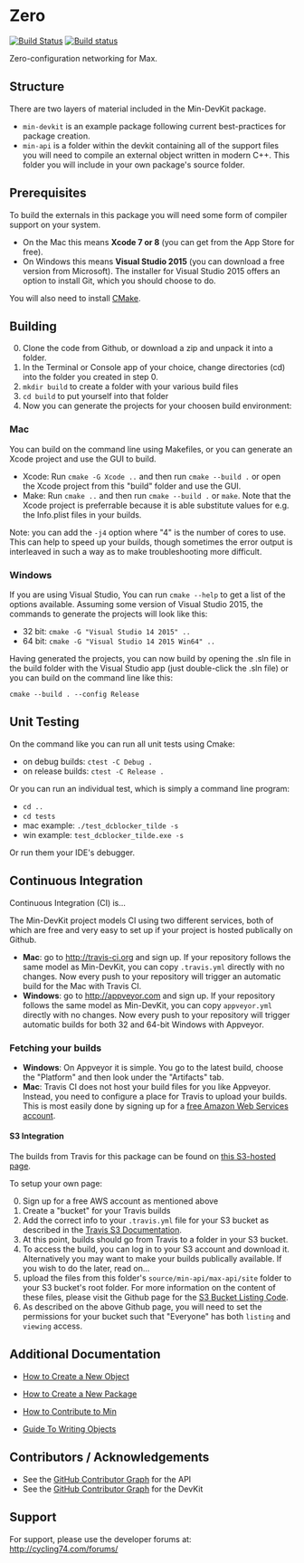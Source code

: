 # Zero
[![Build Status](https://travis-ci.com/Cycling74/min-devkit.svg?token=GAmnsUEo9aYasSF5pz8q&branch=master)](https://travis-ci.com/Cycling74/min-devkit)
[![Build status](https://ci.appveyor.com/api/projects/status/0koqc3l3qyfu0l8b/branch/master?svg=true)](https://ci.appveyor.com/project/c74/min-devkit/branch/master)

Zero-configuration networking for Max.


## Structure

There are two layers of material included in the Min-DevKit package. 

* `min-devkit` is an example package following current best-practices for package creation.
* `min-api` is a folder within the devkit containing all of the support files you will need to compile an external object written in modern C++.  This folder you will include in your own package's source folder.


## Prerequisites

To build the externals in this package you will need some form of compiler support on your system. 

* On the Mac this means **Xcode 7 or 8** (you can get from the App Store for free). 
* On Windows this means **Visual Studio 2015** (you can download a free version from Microsoft). The installer for Visual Studio 2015 offers an option to install Git, which you should choose to do.

You will also need to install [CMake](https://cmake.org/download/).


## Building

0. Clone the code from Github, or download a zip and unpack it into a folder.
1. In the Terminal or Console app of your choice, change directories (cd) into the folder you created in step 0.
2. `mkdir build` to create a folder with your various build files
3. `cd build` to put yourself into that folder
4. Now you can generate the projects for your choosen build environment:

### Mac 

You can build on the command line using Makefiles, or you can generate an Xcode project and use the GUI to build.

* Xcode: Run `cmake -G Xcode ..` and then run `cmake --build .` or open the Xcode project from this "build" folder and use the GUI.
* Make: Run `cmake ..` and then run `cmake --build .` or `make`.  Note that the Xcode project is preferrable because it is able substitute values for e.g. the Info.plist files in your builds.

Note: you can add the `-j4` option where "4" is the number of cores to use.  This can help to speed up your builds, though sometimes the error output is interleaved in such a way as to make troubleshooting more difficult.


### Windows

If you are using Visual Studio, You can run `cmake --help` to get a list of the options available.  Assuming some version of Visual Studio 2015, the commands to generate the projects will look like this:

* 32 bit: `cmake -G "Visual Studio 14 2015" ..`
* 64 bit: `cmake -G "Visual Studio 14 2015 Win64" ..`

Having generated the projects, you can now build by opening the .sln file in the build folder with the Visual Studio app (just double-click the .sln file) or you can build on the command line like this:

`cmake --build . --config Release`


## Unit Testing

On the command like you can run all unit tests using Cmake:

* on debug builds: `ctest -C Debug .`
* on release builds: `ctest -C Release .`

Or you can run an individual test, which is simply a command line program:

* `cd ..`
* `cd tests`
* mac example: `./test_dcblocker_tilde -s`
* win example: `test_dcblocker_tilde.exe -s`

Or run them your IDE's debugger.


## Continuous Integration

Continuous Integration (CI) is...

The Min-DevKit project models CI using two different services, both of which are free and very easy to set up if your project is hosted publically on Github.

* **Mac**: go to http://travis-ci.org and sign up.  If your repository follows the same model as Min-DevKit, you can copy `.travis.yml` directly with no changes.  Now every push to your repository will trigger an automatic build for the Mac with Travis CI.
* **Windows**: go to http://appveyor.com and sign up.  If your repository follows the same model as Min-DevKit, you can copy `appveyor.yml` directly with no changes.  Now every push to your repository will trigger automatic builds for both 32 and 64-bit Windows with Appveyor.

### Fetching your builds

* **Windows**: On Appveyor it is simple.  You go to the latest build, choose the "Platform" and then look under the "Artifacts" tab.
* **Mac**: Travis CI does not host your build files for you like Appveyor. Instead, you need to configure a place for Travis to upload your builds. This is most easily done by signing up for a [free Amazon Web Services account](http://aws.amazon.com/free/).

#### S3 Integration

The builds from Travis for this package can be found on [this S3-hosted page](https://s3-us-west-2.amazonaws.com/cycling74-ci/index.html?prefix=min-devkit/).

To setup your own page:

0. Sign up for a free AWS account as mentioned above
1. Create a "bucket" for your Travis builds
2. Add the correct info to your `.travis.yml` file for your S3 bucket as described in the [Travis S3 Documentation](https://docs.travis-ci.com/user/deployment/s3).
3. At this point, builds should go from Travis to a folder in your S3 bucket.
4. To access the build, you can log in to your S3 account and download it. Alternatively you may want to make your builds publically available. If you wish to do the later, read on...
5. upload the files from this folder's `source/min-api/max-api/site` folder to your S3 bucket's root folder. For more information on the content of these files, please visit the Github page for the [S3 Bucket Listing Code](https://github.com/rgrp/s3-bucket-listing).
6. As described on the above Github page, you will need to set the permissions for your bucket such that "Everyone" has both `listing` and `viewing` access.


## Additional Documentation

* [How to Create a New Object](./HowTo-NewObject.md)
* [How to Create a New Package](./HowTo-NewPackage.md)
* [How to Contribute to Min](./HowTo-Contribute.md)

* [Guide To Writing Objects](https://github.com/Cycling74/min-api/doc/GuideToWritingObjects.md)



## Contributors / Acknowledgements

* See the [GitHub Contributor Graph](https://github.com/Cycling74/min-api/graphs/contributors) for the API
* See the [GitHub Contributor Graph](https://github.com/Cycling74/min-devkit/graphs/contributors) for the DevKit

## Support

For support, please use the developer forums at:
http://cycling74.com/forums/
